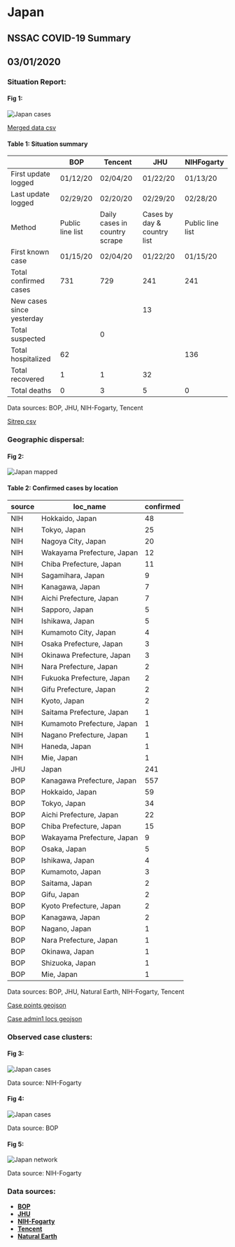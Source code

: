 # Japan
## NSSAC COVID-19 Summary
## 03/01/2020



### Situation Report:
#### Fig 1:
![Japan cases](../merged_histories/Japan_merged_histories.png)

[Merged data csv](https://github.com/SchlittDataSci/SchlittDataSci.github.io/blob/master/data/tables/Japan_merged_daily.csv)

#### Table 1: Situation summary


|                           | BOP              | Tencent                       | JHU                         | NIHFogarty       |
|---------------------------|------------------|-------------------------------|-----------------------------|------------------|
| First update logged       | 01/12/20         | 02/04/20                      | 01/22/20                    | 01/13/20         |
| Last update logged        | 02/29/20         | 02/20/20                      | 02/29/20                    | 02/28/20         |
| Method                    | Public line list | Daily cases in country scrape | Cases by day & country list | Public line list |
| First known case          | 01/15/20         | 02/04/20                      | 01/22/20                    | 01/15/20         |
| Total confirmed cases     | 731              | 729                           | 241                         | 241              |
| New cases since yesterday |                  |                               | 13                          |                  |
| Total suspected           |                  | 0                             |                             |                  |
| Total hospitalized        | 62               |                               |                             | 136              |
| Total recovered           | 1                | 1                             | 32                          |                  |
| Total deaths              | 0                | 3                             | 5                           | 0                |

Data sources: BOP, JHU, NIH-Fogarty, Tencent


[Sitrep csv](https://github.com/SchlittDataSci/SchlittDataSci.github.io/blob/master/data/tables/Japan_sitrep.csv)

### Geographic dispersal:
#### Fig 2:
![Japan mapped](../case_locs/Japan_case_locs.png)

#### Table 2: Confirmed cases by location


| source   | loc_name                   |   confirmed |
|----------|----------------------------|-------------|
| NIH      | Hokkaido, Japan            |          48 |
| NIH      | Tokyo, Japan               |          25 |
| NIH      | Nagoya City, Japan         |          20 |
| NIH      | Wakayama Prefecture, Japan |          12 |
| NIH      | Chiba Prefecture, Japan    |          11 |
| NIH      | Sagamihara, Japan          |           9 |
| NIH      | Kanagawa, Japan            |           7 |
| NIH      | Aichi Prefecture, Japan    |           7 |
| NIH      | Sapporo, Japan             |           5 |
| NIH      | Ishikawa, Japan            |           5 |
| NIH      | Kumamoto City, Japan       |           4 |
| NIH      | Osaka Prefecture, Japan    |           3 |
| NIH      | Okinawa Prefecture, Japan  |           3 |
| NIH      | Nara Prefecture, Japan     |           2 |
| NIH      | Fukuoka Prefecture, Japan  |           2 |
| NIH      | Gifu Prefecture, Japan     |           2 |
| NIH      | Kyoto, Japan               |           2 |
| NIH      | Saitama Prefecture, Japan  |           1 |
| NIH      | Kumamoto Prefecture, Japan |           1 |
| NIH      | Nagano Prefecture, Japan   |           1 |
| NIH      | Haneda, Japan              |           1 |
| NIH      | Mie, Japan                 |           1 |
| JHU      | Japan                      |         241 |
| BOP      | Kanagawa Prefecture, Japan |         557 |
| BOP      | Hokkaido, Japan            |          59 |
| BOP      | Tokyo, Japan               |          34 |
| BOP      | Aichi Prefecture, Japan    |          22 |
| BOP      | Chiba Prefecture, Japan    |          15 |
| BOP      | Wakayama Prefecture, Japan |           9 |
| BOP      | Osaka, Japan               |           5 |
| BOP      | Ishikawa, Japan            |           4 |
| BOP      | Kumamoto, Japan            |           3 |
| BOP      | Saitama, Japan             |           2 |
| BOP      | Gifu, Japan                |           2 |
| BOP      | Kyoto Prefecture, Japan    |           2 |
| BOP      | Kanagawa, Japan            |           2 |
| BOP      | Nagano, Japan              |           1 |
| BOP      | Nara Prefecture, Japan     |           1 |
| BOP      | Okinawa, Japan             |           1 |
| BOP      | Shizuoka, Japan            |           1 |
| BOP      | Mie, Japan                 |           1 |

Data sources: BOP, JHU, Natural Earth, NIH-Fogarty, Tencent


[Case points geojson](https://github.com/SchlittDataSci/SchlittDataSci.github.io/blob/master/data/shapes/Japan_case_locs.geojson)

[Case admin1 locs geojson](https://github.com/SchlittDataSci/SchlittDataSci.github.io/blob/master/data/shapes/Japan_admin1_locs.geojson)

### Observed case clusters:
#### Fig 3:
![Japan cases](../cluster_analysis/Japan_imported_cases_NIHFogarty.png)



Data source: NIH-Fogarty


#### Fig 4:
![Japan cases](../cluster_analysis/Japan_imported_cases_BOP.png)



Data source: BOP


#### Fig 5:
![Japan network](../autochthonous_networks/Japan_network.png)



Data source: NIH-Fogarty


### Data sources:
* **[BOP](https://github.com/beoutbreakprepared/nCoV2019)**
* **[JHU](https://github.com/CSSEGISandData/COVID-19)** 
* **[NIH-Fogarty](https://docs.google.com/spreadsheets/d/1jS24DjSPVWa4iuxuD4OAXrE3QeI8c9BC1hSlqr-NMiU/edit#gid=1187587451)** 
* **[Tencent](https://news.qq.com/zt2020/page/feiyan.htm)**
* **[Natural Earth](https://www.naturalearthdata.com/forums/forum/natural-earth-map-data/cultural-vectors/admin-1-states-provinces-and-their-boundaries/)**

<!-- Global site tag (gtag.js) - Google Analytics -->
<script async src="https://www.googletagmanager.com/gtag/js?id=UA-158816269-1"></script>
<script>
  window.dataLayer = window.dataLayer || [];
  function gtag(){dataLayer.push(arguments);}
  gtag('js', new Date());

  gtag('config', 'UA-158816269-1');
</script>